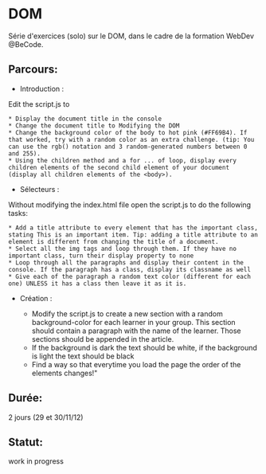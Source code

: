 # DOM
Série d'exercices (solo) sur le DOM, dans le cadre de la formation WebDev @BeCode.

## Parcours:
* Introduction :

Edit the script.js to

    * Display the document title in the console
    * Change the document title to Modifying the DOM
    * Change the background color of the body to hot pink (#FF69B4). If that worked, try with a random color as an extra challenge. (tip: You can use the rgb() notation and 3 random-generated numbers between 0 and 255).
    * Using the children method and a for ... of loop, display every children elements of the second child element of your document (display all children elements of the <body>).

* Sélecteurs :

Without modifying the index.html file open the script.js to do the following tasks:

    * Add a title attribute to every element that has the important class, stating This is an important item. Tip: adding a title attribute to an element is different from changing the title of a document.
    * Select all the img tags and loop through them. If they have no important class, turn their display property to none
    * Loop through all the paragraphs and display their content in the console. If the paragraph has a class, display its classname as well
    * Give each of the paragraph a random text color (different for each one) UNLESS it has a class then leave it as it is.

* Création :

    * Modify the script.js to create a new section with a random background-color for each learner in your group. This section should contain a paragraph with the name of the learner. Those sections should be appended in the article.
    * If the background is dark the text should be white, if the background is light the text should be black
    * Find a way so that everytime you load the page the order of the elements changes!"

## Durée:
2 jours (29 et 30/11/12)

## Statut:
work in progress